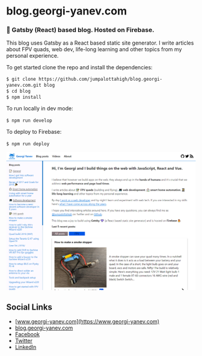 # blog.georgi-yanev.com

### :orange_book: Gatsby (React) based blog. Hosted on Firebase.

This blog uses Gatsby as a React based static site generator. I write articles about FPV quads, web dev, life-long learning and other topics from my personal experience.

To get started clone the repo and install the dependencies:

```
$ git clone https://github.com/jumpalottahigh/blog.georgi-yanev.com.git blog
$ cd blog
$ npm install
```

To run locally in dev mode:

`$ npm run develop`

To deploy to Firebase:

`$ npm run deploy`

<img src="blog.georgi-yanev.com-preview.png">

## Social Links

- [www.georgi-yanev.com](https://www.georgi-yanev.com)
- [blog.georgi-yanev.com](https://blog.georgi-yanev.com)
- [Facebook](https://www.facebook.com/jumpalottahigh/)
- [Twitter](https://www.twitter.com/jumpalottahigh/)
- [LinkedIn](https://www.linkedin.com/in/yanevgeorgi/)
